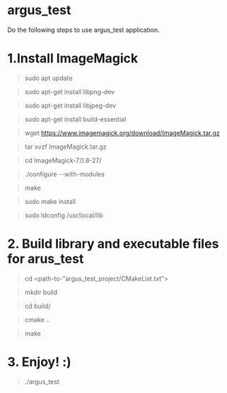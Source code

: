 # argus_test

Do the following steps to use  argus_test application.


# 1.Install ImageMagick

> sudo apt update 

> sudo apt-get install libpng-dev

> sudo apt-get install libjpeg-dev

> sudo apt-get install build-essential

> wget https://www.imagemagick.org/download/ImageMagick.tar.gz

> tar xvzf ImageMagick.tar.gz

> cd ImageMagick-7.0.8-27/

> ./configure --with-modules

> make

> sudo make install 

> sudo ldconfig /usr/local/lib

# 2. Build library and executable files for arus_test
> cd <path-to-"argus_test_project/CMakeList.txt">

> mkdir build

> cd build/

> cmake ..

> make

# 3. Enjoy! :)

> ./argus_test
